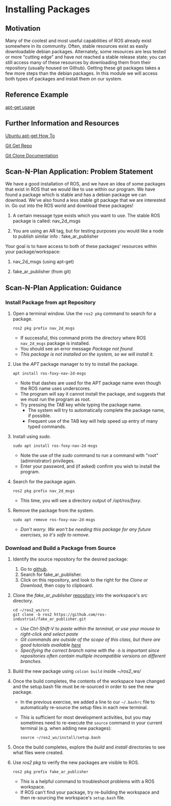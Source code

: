 # Installing Packages

## Motivation
Many of the coolest and most useful capabilities of ROS already exist somewhere in its community. Often, stable resources exist as easily downloadable debian packages. Alternately, some resources are less tested or more "cutting edge" and have not reached a stable release state; you can still access many of these resources by downloading them from their repository (usually housed on Github). Getting these git packages takes a few more steps than the debian packages. In this module we will access both types of packages and install them on our system.

## Reference Example
[apt-get usage](http://www.tecmint.com/useful-basic-commands-of-apt-get-and-apt-cache-for-package-management/)

## Further Information and Resources
[Ubuntu apt-get How To](https://help.ubuntu.com/community/AptGet/Howto)

[Git Get Repo](https://git-scm.com/book/en/v2/Git-Basics-Getting-a-Git-Repository)

[Git Clone Documentation](https://git-scm.com/docs/git-clone)

## Scan-N-Plan Application: Problem Statement
We have a good installation of ROS, and we have an idea of some packages that exist in ROS that we would like to use within our program. We have found a package which is stable and has a debian package we can download. We've also found a less stable git package that we are interested in. Go out into the ROS world and download these packages!

1. A certain message type exists which you want to use. The stable ROS package is called: nav_2d_msgs

1. You are using an AR tag, but for testing purposes you would like a node to publish similar info : fake_ar_publisher

Your goal is to have access to both of these packages' resources within your package/workspace:

1. nav_2d_msgs (using apt-get)

1. fake_ar_publisher (from git)

## Scan-N-Plan Application: Guidance

### Install Package from apt Repository

1. Open a terminal window. Use the `ros2 pkg` command to search for a package.

   ```
   ros2 pkg prefix nav_2d_msgs
   ```

   * If successful, this command prints the directory where ROS `nav_2d_msgs` package is installed.
   * You should see an error message *Package not found*.
   * _This package is not installed on the system, so we will install it._


1. Use the _APT_ package manager to try to install the package.

   ```
   apt install ros-foxy-nav-2d-msgs
   ```

   * Note that dashes are used for the APT package name even though the ROS name uses underscores.
   * The program will say it cannot install the package, and suggests that we must run the program as root.
   * Try pressing the _TAB_ key while typing the package name.
     * The system will try to automatically complete the package name, if possible.
     * Frequent use of the TAB key will help speed up entry of many typed commands.


1. Install using _sudo_.

   ```
   sudo apt install ros-foxy-nav-2d-msgs
   ```

   * Note the use of the _sudo_ command to run a command with "root" (administrator) privileges.
   * Enter your password, and (if asked) confirm you wish to install the program.


1. Search for the package again.

   ```
   ros2 pkg prefix nav_2d_msgs
   ```

   * This time, you will see a directory output of _/opt/ros/foxy_.


1. Remove the package from the system.

   ```
   sudo apt remove ros-foxy-nav-2d-msgs
   ```

   * _Don't worry. We won't be needing this package for any future exercises, so it's safe to remove._


### Download and Build a Package from Source

1. Identify the source repository for the desired package:
   1. Go to [github](http://github.com/search).
   1. Search for fake_ar_publisher.
   1. Click on this repository, and look to the right for the _Clone or Download_, then copy to clipboard.

1. Clone the _fake_ar_publisher_ [repository](https://github.com/ros-industrial/fake_ar_publisher.git) into the workspace's _src_ directory.

   ```
   cd ~/ros2_ws/src
   git clone -b ros2 https://github.com/ros-industrial/fake_ar_publisher.git
   ```

   * _Use Ctrl-Shift-V to paste within the terminal, or use your mouse to right-click and select paste_
   * _Git commands are outside of the scope of this class, but there are good tutorials available [here](https://help.github.com/articles/git-and-github-learning-resources/)_
   * _Specifying the correct branch name with the `-b` is important since repositories often contain multiple incompatible versions on different branches_.

1. Build the new package using `colcon build` inside _~/ros2_ws/_

1. Once the build completes, the contents of the workspace have changed and the setup.bash file must be re-sourced in order to see the new package.

   * In the previous exercise, we added a line to our `~/.bashrc` file to automatically re-source the setup files in each new terminal.
   * This is sufficient for most development activities, but you may sometimes need to re-execute the `source` command in your current terminal (e.g. when adding new packages):

     ```
     source ~/ros2_ws/install/setup.bash
     ```

1. Once the build completes, explore the _build_ and _install_ directories to see what files were created.

1. Use _ros2 pkg_ to verify the new packages are visible to ROS.

   ```
   ros2 pkg prefix fake_ar_publisher
   ```
 
   * This is a helpful command to troubleshoot problems with a ROS workspace.
   * If ROS can't find your package, try re-building the workspace and then re-sourcing the workspace's `setup.bash` file.
